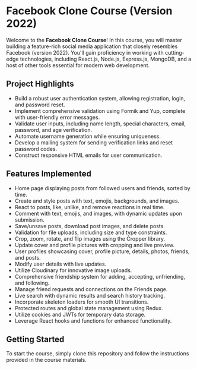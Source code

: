 # Facebook Clone Course (Version 2022)

Welcome to the **Facebook Clone Course**! In this course, you will master building a feature-rich social media application that closely resembles Facebook (version 2022). You'll gain proficiency in working with cutting-edge technologies, including React.js, Node.js, Express.js, MongoDB, and a host of other tools essential for modern web development.

## Project Highlights

- Build a robust user authentication system, allowing registration, login, and password reset.
- Implement comprehensive validation using Formik and Yup, complete with user-friendly error messages.
- Validate user inputs, including name length, special characters, email, password, and age verification.
- Automate username generation while ensuring uniqueness.
- Develop a mailing system for sending verification links and reset password codes.
- Construct responsive HTML emails for user communication.

## Features Implemented

- Home page displaying posts from followed users and friends, sorted by time.
- Create and style posts with text, emojis, backgrounds, and images.
- React to posts, like, unlike, and remove reactions in real time.
- Comment with text, emojis, and images, with dynamic updates upon submission.
- Save/unsave posts, download post images, and delete posts.
- Validation for file uploads, including size and type constraints.
- Crop, zoom, rotate, and flip images using the Cropper library.
- Update cover and profile pictures with cropping and live preview.
- User profiles showcasing cover, profile picture, details, photos, friends, and posts.
- Modify user details with live updates.
- Utilize Cloudinary for innovative image uploads.
- Comprehensive friendship system for adding, accepting, unfriending, and following.
- Manage friend requests and connections on the Friends page.
- Live search with dynamic results and search history tracking.
- Incorporate skeleton loaders for smooth UI transitions.
- Protected routes and global state management using Redux.
- Utilize cookies and JWTs for temporary data storage.
- Leverage React hooks and functions for enhanced functionality.

## Getting Started

To start the course, simply clone this repository and follow the instructions provided in the course materials.

